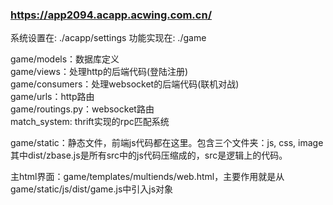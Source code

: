 ### https://app2094.acapp.acwing.com.cn/

系统设置在: ./acapp/settings
功能实现在: ./game

game/models：数据库定义  
game/views：处理http的后端代码(登陆注册)  
game/consumers：处理websocket的后端代码(联机对战)  
game/urls：http路由  
game/routings.py：websocket路由  
match_system: thrift实现的rpc匹配系统  

game/static：静态文件，前端js代码都在这里。包含三个文件夹：js, css, image  
其中dist/zbase.js是所有src中的js代码压缩成的，src是逻辑上的代码。  

主html界面：game/templates/multiends/web.html，主要作用就是从game/static/js/dist/game.js中引入js对象  

